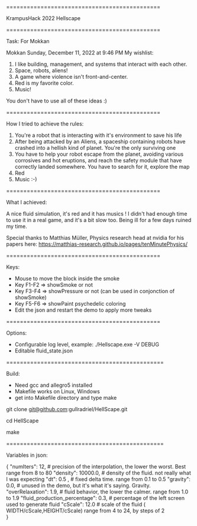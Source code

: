 =============================================

KrampusHack 2022 Hellscape

=============================================

Task: For Mokkan

Mokkan Sunday, December 11, 2022 at 9:46 PM
My wishlist:

1. I like building, management, and systems that interact with each other.
2. Space, robots, aliens!
3. A game where violence isn't front-and-center.
4. Red is my favorite color.
5. Music!

You don't have to use all of these ideas :)

=============================================

How I tried to achieve the rules:

1. You're a robot that is interacting with it's environment to save his life
2. After being attacked by an Aliens, a spaceship containing robots have crashed into a hellish kind of planet. You're
   the only surviving one 
3. You have to help your robot escape from the planet, avoiding various corrosives and hot eruptions, and reach the
   safety module that have correctly landed somewhere. You have to search for it, explore the map
3. Red
4. Music :-)

=============================================

What I achieved:

A nice fluid simulation, it's red and it has musics !
I didn't had enough time to use it in a real game, and it's a bit slow too. 
Being ill for a few days ruined my time.

Special thanks to Matthias Müller, Physics research head at nvidia for his papers here:
https://matthias-research.github.io/pages/tenMinutePhysics/

=============================================

Keys:

* Mouse to move the block inside the smoke
* Key F1-F2 => showSmoke or not
* Key F3-F4 => showPressure or not (can be used in conjonction of showSmoke)
* Key F5-F6 => showPaint psychedelic coloring
* Edit the json and restart the demo to apply more tweaks

=============================================

Options: 

* Configurable log level, example: ./Hellscape.exe -V DEBUG 
* Editable fluid_state.json

==============================================

Build: 

* Need gcc and allegro5 installed 
* Makefile works on Linux, Windows
* get into Makefile directory and type make

git clone git@github.com:gullradriel/HellScape.git

cd HellScape

make

==============================================

Variables in json:

{
	"numIters":	12,       # precision of the interpolation, the lower the worst. Best range from 8 to 80
	"density":	10000.0,  # density of the fluid. not really what I was expecting
	"dt":	0.5 ,         # fixed delta time. range from 0.1 to 0.5
	"gravity":	0.0,      # unused in the demo, but it's what it's saying. Gravity.
	"overRelaxation":	1.9,            # fluid behavior, the lower the calmer. range from 1.0 to 1.9
	"fluid_production_percentage": 0.3, # percentage of the left screen used to generate fluid
	"cScale": 12.0        # scale of the fluid ( WIDTH/cScale,HEIGHT/cScale) range from 4 to 24, by steps of 2   
}